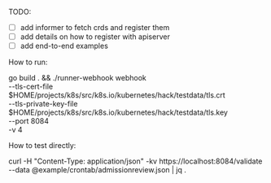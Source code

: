TODO:

- [ ] add informer to fetch crds and register them
- [ ] add details on how to register with apiserver
- [ ] add end-to-end examples

How to run:

go build . && ./runner-webhook webhook \
  --tls-cert-file $HOME/projects/k8s/src/k8s.io/kubernetes/hack/testdata/tls.crt \
  --tls-private-key-file $HOME/projects/k8s/src/k8s.io/kubernetes/hack/testdata/tls.key \
  --port 8084 \
  -v 4

How to test directly:

curl -H "Content-Type: application/json" -kv https://localhost:8084/validate --data @example/crontab/admissionreview.json | jq .
